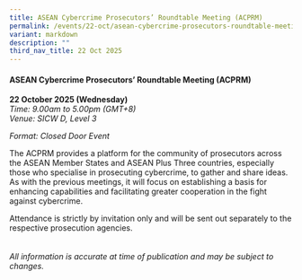 ```yaml
---
title: ASEAN Cybercrime Prosecutors’ Roundtable Meeting (ACPRM)
permalink: /events/22-oct/asean-cybercrime-prosecutors-roundtable-meeting-acprm/
variant: markdown
description: ""
third_nav_title: 22 Oct 2025
---
```

#### **ASEAN Cybercrime Prosecutors’ Roundtable Meeting (ACPRM)**

**22 October 2025 (Wednesday)**
<br>*Time: 9.00am to 5.00pm (GMT+8)*
<br>*Venue: SICW D, Level 3*

*Format: Closed Door Event*

The ACPRM provides a platform for the community of prosecutors across the ASEAN Member States and ASEAN Plus Three countries, especially those who specialise in prosecuting cybercrime, to gather and share ideas. As with the previous meetings, it will focus on establishing a basis for enhancing capabilities and facilitating greater cooperation in the fight against cybercrime.

Attendance is strictly by invitation only and will be sent out separately to the respective prosecution agencies.
<br><br><br>
*All information is accurate at time of publication and may be subject to changes.*